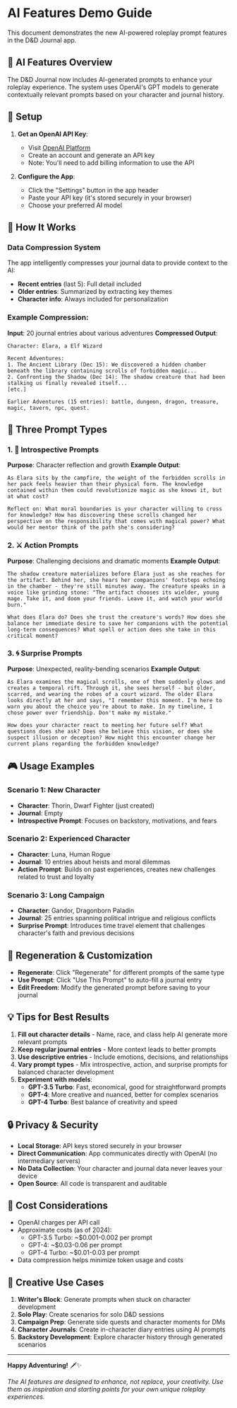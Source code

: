 # AI Features Demo Guide

This document demonstrates the new AI-powered roleplay prompt features in the D&D Journal app.

## 🤖 AI Features Overview

The D&D Journal now includes AI-generated prompts to enhance your roleplay experience. The system uses OpenAI's GPT models to generate contextually relevant prompts based on your character and journal history.

## 🔧 Setup

1. **Get an OpenAI API Key**:
   - Visit [OpenAI Platform](https://platform.openai.com)
   - Create an account and generate an API key
   - Note: You'll need to add billing information to use the API

2. **Configure the App**:
   - Click the "Settings" button in the app header
   - Paste your API key (it's stored securely in your browser)
   - Choose your preferred AI model

## 📝 How It Works

### Data Compression System

The app intelligently compresses your journal data to provide context to the AI:

- **Recent entries** (last 5): Full detail included
- **Older entries**: Summarized by extracting key themes
- **Character info**: Always included for personalization

### Example Compression:

**Input**: 20 journal entries about various adventures
**Compressed Output**:
```
Character: Elara, a Elf Wizard

Recent Adventures:
1. The Ancient Library (Dec 15): We discovered a hidden chamber beneath the library containing scrolls of forbidden magic...
2. Confronting the Shadow (Dec 14): The shadow creature that had been stalking us finally revealed itself...
[etc.]

Earlier Adventures (15 entries): battle, dungeon, dragon, treasure, magic, tavern, npc, quest.
```

## 🎯 Three Prompt Types

### 1. 🧠 Introspective Prompts
**Purpose**: Character reflection and growth
**Example Output**:
```
As Elara sits by the campfire, the weight of the forbidden scrolls in her pack feels heavier than their physical form. The knowledge contained within them could revolutionize magic as she knows it, but at what cost? 

Reflect on: What moral boundaries is your character willing to cross for knowledge? How has discovering these scrolls changed her perspective on the responsibility that comes with magical power? What would her mentor think of the path she's considering?
```

### 2. ⚔️ Action Prompts
**Purpose**: Challenging decisions and dramatic moments
**Example Output**:
```
The shadow creature materializes before Elara just as she reaches for the artifact. Behind her, she hears her companions' footsteps echoing in the chamber - they're still minutes away. The creature speaks in a voice like grinding stone: "The artifact chooses its wielder, young mage. Take it, and doom your friends. Leave it, and watch your world burn."

What does Elara do? Does she trust the creature's words? How does she balance her immediate desire to save her companions with the potential long-term consequences? What spell or action does she take in this critical moment?
```

### 3. 🌀 Surprise Prompts
**Purpose**: Unexpected, reality-bending scenarios
**Example Output**:
```
As Elara examines the magical scrolls, one of them suddenly glows and creates a temporal rift. Through it, she sees herself - but older, scarred, and wearing the robes of a court wizard. The older Elara looks directly at her and says, "I remember this moment. I'm here to warn you about the choice you're about to make. In my timeline, I chose power over friendship. Don't make my mistake."

How does your character react to meeting her future self? What questions does she ask? Does she believe this vision, or does she suspect illusion or deception? How might this encounter change her current plans regarding the forbidden knowledge?
```

## 🎮 Usage Examples

### Scenario 1: New Character
- **Character**: Thorin, Dwarf Fighter (just created)
- **Journal**: Empty
- **Introspective Prompt**: Focuses on backstory, motivations, and fears

### Scenario 2: Experienced Character
- **Character**: Luna, Human Rogue
- **Journal**: 10 entries about heists and moral dilemmas
- **Action Prompt**: Builds on past experiences, creates new challenges related to trust and loyalty

### Scenario 3: Long Campaign
- **Character**: Gandor, Dragonborn Paladin
- **Journal**: 25 entries spanning political intrigue and religious conflicts
- **Surprise Prompt**: Introduces time travel element that challenges character's faith and previous decisions

## 🔄 Regeneration & Customization

- **Regenerate**: Click "Regenerate" for different prompts of the same type
- **Use Prompt**: Click "Use This Prompt" to auto-fill a journal entry
- **Edit Freedom**: Modify the generated prompt before saving to your journal

## 💡 Tips for Best Results

1. **Fill out character details** - Name, race, and class help AI generate more relevant prompts
2. **Keep regular journal entries** - More context leads to better prompts
3. **Use descriptive entries** - Include emotions, decisions, and relationships
4. **Vary prompt types** - Mix introspective, action, and surprise prompts for balanced character development
5. **Experiment with models**:
   - **GPT-3.5 Turbo**: Fast, economical, good for straightforward prompts
   - **GPT-4**: More creative and nuanced, better for complex scenarios
   - **GPT-4 Turbo**: Best balance of creativity and speed

## 🔒 Privacy & Security

- **Local Storage**: API keys stored securely in your browser
- **Direct Communication**: App communicates directly with OpenAI (no intermediary servers)
- **No Data Collection**: Your character and journal data never leaves your device
- **Open Source**: All code is transparent and auditable

## 🚨 Cost Considerations

- OpenAI charges per API call
- Approximate costs (as of 2024):
  - GPT-3.5 Turbo: ~$0.001-0.002 per prompt
  - GPT-4: ~$0.03-0.06 per prompt
  - GPT-4 Turbo: ~$0.01-0.03 per prompt
- Data compression helps minimize token usage and costs

## 🎲 Creative Use Cases

1. **Writer's Block**: Generate prompts when stuck on character development
2. **Solo Play**: Create scenarios for solo D&D sessions
3. **Campaign Prep**: Generate side quests and character moments for DMs
4. **Character Journals**: Create in-character diary entries using AI prompts
5. **Backstory Development**: Explore character history through generated scenarios

---

**Happy Adventuring!** 🗡️✨

*The AI features are designed to enhance, not replace, your creativity. Use them as inspiration and starting points for your own unique roleplay experiences.*